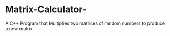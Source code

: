 # Matrix-Calculator-
A C++ Program that Multiplies two matrices of random numbers to produce a new matrix
